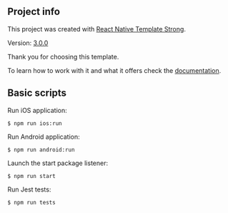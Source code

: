 ## Project info

This project was created with [React Native Template Strong](https://svbutko.github.io/react-native-template-strong/).

Version: [3.0.0](https://github.com/svbutko/react-native-template-strong/releases/tag/v3.0.0)

Thank you for choosing this template.

To learn how to work with it and what it offers check the [documentation](https://svbutko.github.io/react-native-template-strong/docs/getting-started).

## Basic scripts

Run iOS application:
```shell
$ npm run ios:run
```

Run Android application:
```shell
$ npm run android:run
```

Launch the start package listener:
```shell
$ npm run start
```

Run Jest tests:
```shell
$ npm run tests
```
